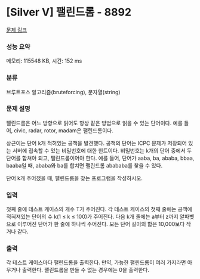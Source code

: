 # [Silver V] 팰린드롬 - 8892 

[문제 링크](https://www.acmicpc.net/problem/8892) 

### 성능 요약

메모리: 115548 KB, 시간: 152 ms

### 분류

브루트포스 알고리즘(bruteforcing), 문자열(string)

### 문제 설명

<p>팰린드롬은 어느 방향으로 읽어도 항상 같은 방법으로 읽을 수 있는 단어이다. 예를 들어, civic, radar, rotor, madam은 팰린드롬이다.</p>

<p>상근이는 단어 k개 적혀있는 공책을 발견했다. 공책의 단어는 ICPC 문제가 저장되어 있는 서버에 접속할 수 있는 비밀번호에 대한 힌트이다. 비밀번호는 k개의 단어 중에서 두 단어를 합쳐야 되고, 팰린드롬이어야 한다. 예를 들어, 단어가 aaba, ba, ababa, bbaa, baaba일 때, ababa와 ba를 합치면 팰린드롬 abababa를 찾을 수 있다.</p>

<p>단어 k개 주어졌을 때, 팰린드롬을 찾는 프로그램을 작성하시오.</p>

### 입력 

 <p>첫째 줄에 테스트 케이스의 개수 T가 주어진다. 각 테스트 케이스의 첫째 줄에는 공책에 적혀져있는 단어의 수 k(1 ≤ k ≤ 100)가 주어진다. 다음 k개 줄에는 a부터 z까지 알파벳으로 이루어진 단어가 한 줄에 하나씩 주어진다. 모든 단어 길이의 합은 10,000보다 작거나 같다.</p>

### 출력 

 <p>각 테스트 케이스마다 팰린드롬을 출력한다. 만약, 가능한 팰린드롬이 여러 가지라면 아무거나 출력한다. 팰린드롬을 만들 수 없는 경우에는 0을 출력한다.</p>

